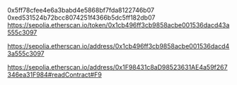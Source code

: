 0x5ff78cfee4e6a3babd4e5868bf7fda8122746b07
0xed531524b72bcc8074251f4366b5dc5ff182db07
https://sepolia.etherscan.io/token/0x1cb496ff3cb9858acbe001536dacd43a555c3097

https://sepolia.etherscan.io/address/0x1cb496ff3cb9858acbe001536dacd43a555c3097


https://sepolia.etherscan.io/address/0x1F98431c8aD98523631AE4a59f267346ea31F984#readContract#F9
